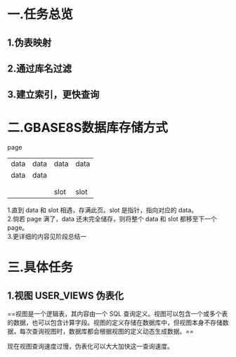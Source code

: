 # 一.任务总览

## 1.伪表映射

## 2.通过库名过滤

## 3.建立索引，更快查询
    
# 二.GBASE8S数据库存储方式

page

|   |   |   |   |
|---|---|---|---|
|data|data|data|data|
|data|data|||
|||||
|||||
|||slot|slot|

1.直到 data 和 slot 相遇，存满此页。slot 是指针，指向对应的 data。  
2.倘若 page 满了，data 还未完全储存，则将整个 data 和 slot 都移至下一个 page。  
3.更详细的内容见阶段总结一
    
# 三.具体任务

## 1.视图 USER_VIEWS 伪表化

==视图是一个逻辑表，其内容由一个 SQL 查询定义。视图可以包含一个或多个表的数据，也可以包含计算字段。视图的定义存储在数据库中，但视图本身不存储数据，每次查询视图时，数据库都会根据视图的定义动态生成数据。==
 
现在视图查询速度过慢，伪表化可以大大加快这一查询速度。